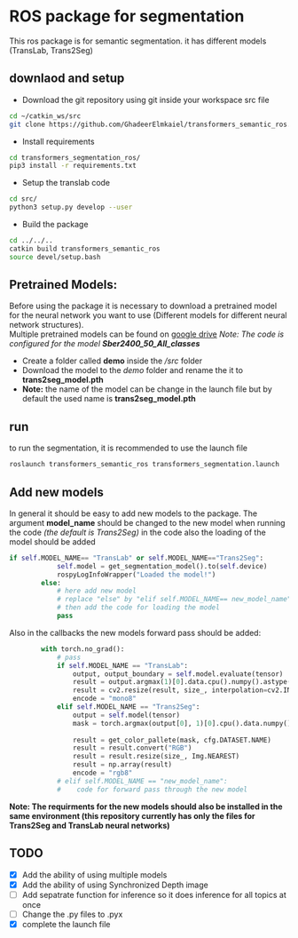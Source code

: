 # ROS package for segmentation

This ros package is for semantic segmentation.
it has different models (TransLab, Trans2Seg) 
## downlaod and setup
- Download the git repository using git inside your workspace src file
```bash
cd ~/catkin_ws/src
git clone https://github.com/GhadeerElmkaiel/transformers_semantic_ros.git
```
- Install requirements
```bash
cd transformers_segmentation_ros/
pip3 install -r requirements.txt
```
  
- Setup the translab code
```bash
cd src/
python3 setup.py develop --user
```
  
- Build the package
```bash
cd ../../..
catkin build transformers_semantic_ros
source devel/setup.bash
```

## Pretrained Models:
Before using the package it is necessary to download a pretrained model for the neural network you want to use (Different models for different neural network structures).  
Multiple pretrained models can be found on [google drive](https://drive.google.com/drive/folders/1gHPFC8PWQWz_J8XjXGWbDqAZxDOiN9kR?usp=sharing)
*Note: The code is configured for the model **Sber2400_50_All_classes***

- Create a folder called **demo** inside the */src* folder
- Download the model to the *demo* folder and rename the it to **trans2seg_model.pth**
- **Note:** the name of the model can be change in the launch file but by default the used name is **trans2seg_model.pth**
 

## run
to run the segmentation, it is recommended to use the launch file
```bash
roslaunch transformers_semantic_ros transformers_segmentation.launch
```

## Add new models
In general it should be easy to add new models to the package.
The argument **model_name** should be changed to the new model when running the code *(the default is Trans2Seg)*
in the code also the loading of the model should be added
```python
if self.MODEL_NAME== "TransLab" or self.MODEL_NAME=="Trans2Seg":				# If model is TransLab or Trans2Seg
            self.model = get_segmentation_model().to(self.device)
            rospyLogInfoWrapper("Loaded the model!")
        else:
            # here add new model
            # replace "else" by "elif self.MODEL_NAME== new_model_name"
            # then add the code for loading the model 
            pass
```
Also in the callbacks the new models forward pass should be added:
```python
        with torch.no_grad():
            # pass
            if self.MODEL_NAME == "TransLab":
                output, output_boundary = self.model.evaluate(tensor)
                result = output.argmax(1)[0].data.cpu().numpy().astype('uint8')*127
                result = cv2.resize(result, size_, interpolation=cv2.INTER_NEAREST)
                encode = "mono8"
            elif self.MODEL_NAME == "Trans2Seg":
                output = self.model(tensor)
                mask = torch.argmax(output[0], 1)[0].cpu().data.numpy()
             
                result = get_color_pallete(mask, cfg.DATASET.NAME)
                result = result.convert("RGB")
                result = result.resize(size_, Img.NEAREST)
                result = np.array(result)
                encode = "rgb8"
            # elif self.MODEL_NAME == "new_model_name":
            #    code for forward pass through the new model 
```
**Note: The requirments for the new models should also be installed in the same environment (this repository currently has only the files for Trans2Seg and TransLab neural networks)**


## TODO
- [x] Add the ability of using multiple models
- [x] Add the ability of using Synchronized Depth image
- [ ] Add sepatrate function for inference so it does inference for all topics at once
- [ ] Change the .py files to .pyx
- [X] complete the launch file